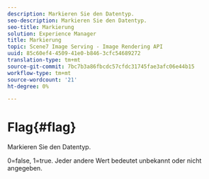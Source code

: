 ```yaml
---
description: Markieren Sie den Datentyp.
seo-description: Markieren Sie den Datentyp.
seo-title: Markierung
solution: Experience Manager
title: Markierung
topic: Scene7 Image Serving - Image Rendering API
uuid: 85c60ef4-4509-41e0-b846-3cfc54689272
translation-type: tm+mt
source-git-commit: 7bc7b3a86fbcdc57cfdc31745fae3afc06e44b15
workflow-type: tm+mt
source-wordcount: '21'
ht-degree: 0%

---
```



# Flag{#flag}

Markieren Sie den Datentyp.

0=false, 1=true. Jeder andere Wert bedeutet unbekannt oder nicht angegeben.
